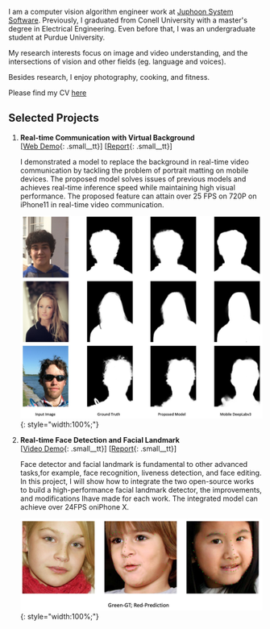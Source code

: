 I am a computer vision algorithm engineer work at [Juphoon System Software](https://www.juphoon.com/en/). Previously, I graduated from Conell University with a master's degree in Electrical Engineering. Even before that, I was an undergraduate student at Purdue University.

My research interests focus on image and video understanding, and the intersections of vision and other fields (eg. language and voices).

Besides research, I enjoy photography, cooking, and fitness.

Please find my CV [here](assets/docs/about/CV_KeyuanZhang.pdf)

## Selected Projects

1. **Real-time Communication with Virtual Background**<br />[[Web Demo](https://kz42.github.io/projects/virtual_background/){: .small__tt}] [[Report](assets/docs/virtual_background/virtual_background.pdf){: .small__tt}]

	I demonstrated a model to replace the background in real-time video communication by tackling the problem of portrait matting on mobile devices. The proposed model solves issues of previous models and achieves real-time inference speed while maintaining high visual performance. The proposed feature can attain over 25 FPS on 720P on iPhone11 in real-time video communication. 

	![vb-visual](assets/images/vb_model_visual.jpeg){: style="width:100%;"}

2. **Real-time Face Detection and Facial Landmark**<br />[[Video Demo](assets/videos/VideoBeautyMovie.MP4){: .small__tt}] [[Report](assets/docs/face/face.pdf){: .small__tt}]

	Face detector and facial landmark is fundamental to other advanced tasks,for example, face recognition, liveness detection, and face editing. In this project, I will show how to integrate the two open-source works to build a high-performance facial landmark detector, the improvements, and modifications Ihave made for each work. The integrated model can achieve over 24FPS oniPhone X.

	![face-visual](assets/images/face_model_visual.jpeg){: style="width:100%;"}


